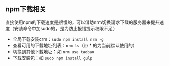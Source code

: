 ## npm下载相关
直接使用npm的下载速度是很慢的，可以借助nrm切换请求下载的服务器来提升速度（安装命令中加sudo的，是为防止报错提示权限不足）

- 全局下载安装crm：`sudo npm install nrm -g`
- 查看可用的下载地址列表：`nrm ls`（带 * 的为当前默认使用的）
- 切换到其他下载地址：如 `nrm use taobao`
- 下载安装包：如 `sudo npm install gulp`
    
    
    
    







